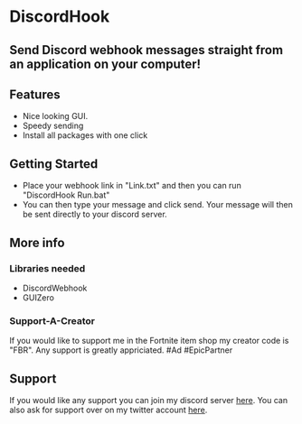 # DiscordHook
## Send Discord webhook messages straight from an application on your computer!

## Features
 - Nice looking GUI.
 - Speedy sending
 - Install all packages with one click

## Getting Started
- Place your webhook link in "Link.txt" and then you can run "DiscordHook Run.bat"
- You can then type your message and click send. Your message will then be sent directly to your discord server.

## More info
### Libraries needed
 - DiscordWebhook
 - GUIZero

### Support-A-Creator
If you would like to support me in the Fortnite item shop my creator code is "FBR". Any support is greatly appriciated. #Ad #EpicPartner

## Support
If you would like any support you can join my discord server [here](http://discord.fortbrleaks.com).
You can also ask for support over on my twitter account [here](https://www.twitter.com/thomaskeig_).
